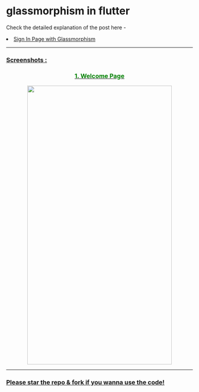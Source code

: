 # glassmorphism in flutter

Check the detailed explanation of the post here - 
<li><a href=https://www.instagram.com/p/CRGxygpjpK9/?utm_source=ig_web_copy_link"> Sign In Page with Glassmorphism  </li>
  
***
### Screenshots :

<h3 align="center" style="color:green" >1. Welcome Page</h3>
 <p align="center">
<img src="https://user-images.githubusercontent.com/36128196/125093996-86024280-e0f0-11eb-9579-dbfa1e2358c2.png" width="390", height = "750"></img>
</p>

***
  
  ### Please star the repo & fork if you wanna use the code!
  

